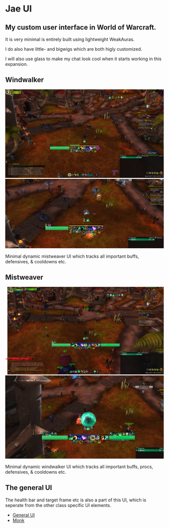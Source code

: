 # Jae UI

## My custom user interface in World of Warcraft. 
It is very minimal is entirely built using lightweight WeakAuras.

I do also have little- and bigwigs which are both higly customized.

I will also use glass to make my chat look cool when it starts working in this expansion.

Windwalker
------

![windwalker ui](imgs/windwalker-ui.png)
![partial windwalker ui](imgs/windwalker-ui-partial-combat.png)

Minimal dynamic mistweaver UI which tracks all important buffs, defensives, & cooldowns etc.


Mistweaver
------

![mistweaver ui](imgs/mistweaver-ui.png)
![partial mistweaver ui](imgs/mistweaver-ui-partial-combat.png)

Minimal dynamic windwalker UI which tracks all important buffs, procs, defensives, & cooldowns etc.


The general UI
------

The health bar and target frame etc is also a part of this UI, which is seperate from the other class specific UI elements.

* [General UI](https://wago.io/yGcebkJoo)
* [Monk](https://wago.io/L8y468DTr)
